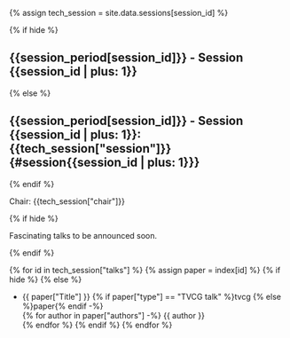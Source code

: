 {% assign tech_session = site.data.sessions[session_id] %}

{% if hide %}
## {{session_period[session_id]}} - Session {{session_id | plus: 1}}
{% else %}
## {{session_period[session_id]}} - Session {{session_id | plus: 1}}: {{tech_session["session"]}} {#session{{session_id | plus: 1}}}
{% endif %}

Chair: {{tech_session["chair"]}}

{% if hide %}
<p class="tba">Fascinating talks to be announced soon.</p>
{% endif %}

{% for id in tech_session["talks"] %}
{% assign paper = index[id] %}
{% if hide %} {% else %}
- <span class="paper-title">{{ paper["Title"] }}</span>
  {% if paper["type"] == "TVCG talk" %}<span class="paper-type paper-type-tvcg">tvcg</span>
  {% else %}<span class="paper-type">paper</span>{% endif -%}
  <br/>
    {% for author in paper["authors"] -%}
    <span class="paper-author">{{ author }}</span><br/>
    {% endfor %}
{% endif %}
{% endfor %}
